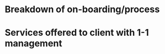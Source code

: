 <!-- TITLE: 1 to 1 Support For Pro And Enterprise Plans -->

# Breakdown of on-boarding/process
# Services offered to client with 1-1 management